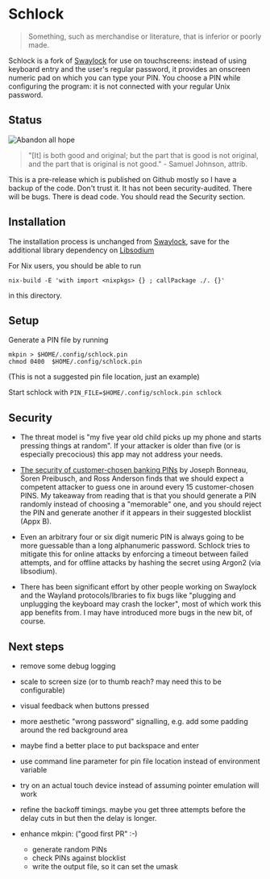 # Schlock

>  Something, such as merchandise or literature, that is inferior or poorly made.

Schlock is a fork of [Swaylock](README-SWAYLOCK.md) for use on
touchscreens: instead of using keyboard entry and the user's
regular password, it provides an onscreen numeric pad on which
you can type your PIN. You choose a PIN while configuring the
program: it is not connected with your regular Unix password.

## Status

![Abandon all hope](https://img.shields.io/badge/abandon-all%20hope-red)

> "[It] is both good and original; but the part that is good is not
original, and the part that is original is not good." - Samuel
Johnson, attrib.

This is a pre-release which is published on Github mostly so I have a
backup of the code. Don't trust it. It has not been
security-audited. There will be bugs.  There is dead code. You should
read the Security section.

## Installation

The installation process is unchanged from
[Swaylock](README-SWAYLOCK.md), save for the
additional library dependency on
[Libsodium](https://libsodium.gitbook.io/doc/installation)

For Nix users, you should be able to run

    nix-build -E 'with import <nixpkgs> {} ; callPackage ./. {}'

in this directory.


## Setup

Generate a PIN file by running

    mkpin > $HOME/.config/schlock.pin
	chmod 0400  $HOME/.config/schlock.pin

(This is not a suggested pin file location, just an example)

Start schlock with `PIN_FILE=$HOME/.config/schlock.pin schlock`

## Security

* The threat model is "my five year old child picks up my phone and
  starts pressing things at random". If your attacker is older than
  five (or is especially precocious) this app may not address your
  needs.

* [The security of customer-chosen banking
  PINs](https://www.cl.cam.ac.uk/~rja14/Papers/BPA12-FC-banking_pin_security.pdf)
  by Joseph Bonneau, S̈oren Preibusch, and Ross Anderson finds that we
  should expect a competent attacker to guess one in around every 15
  customer-chosen PINS. My takeaway from reading that is that you
  should generate a PIN randomly instead of choosing a "memorable"
  one, and you should reject the PIN and generate another if it
  appears in their suggested blocklist (Appx B).

* Even an arbitrary four or six digit numeric PIN is always going to
  be more guessable than a long alphanumeric password. Schlock tries
  to mitigate this for online attacks by enforcing a timeout between
  failed attempts, and for offline attacks by hashing the secret using
  Argon2 (via libsodium).

* There has been significant effort by other people working on
  Swaylock and the Wayland protocols/lbraries to fix bugs like
  "plugging and unplugging the keyboard may crash the locker",
  most of which work this app benefits from. I may have introduced
  more bugs in the new bit, of course.

## Next steps

- remove some debug logging

- scale to screen size (or to thumb reach? may need this to be
configurable)

- visual feedback when buttons pressed

- more aesthetic "wrong password" signalling, e.g. add some padding
  around the red background area

- maybe find a better place to put backspace and enter

- use command line parameter for pin file location instead
  of environment variable

- try on an actual touch device instead of assuming pointer emulation
  will work

- refine the backoff timings. maybe you get three attempts before
  the delay cuts in but then the delay is longer.

- enhance mkpin: ("good first PR" :-)
  - generate random PINs
  - check PINs against blocklist
  - write the output file, so it can set the umask
